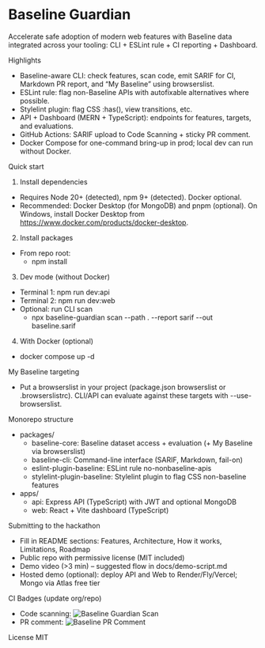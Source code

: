 # Baseline Guardian

Accelerate safe adoption of modern web features with Baseline data integrated across your tooling: CLI + ESLint rule + CI reporting + Dashboard.

Highlights
- Baseline-aware CLI: check features, scan code, emit SARIF for CI, Markdown PR report, and “My Baseline” using browserslist.
- ESLint rule: flag non-Baseline APIs with autofixable alternatives where possible.
- Stylelint plugin: flag CSS :has(), view transitions, etc.
- API + Dashboard (MERN + TypeScript): endpoints for features, targets, and evaluations.
- GitHub Actions: SARIF upload to Code Scanning + sticky PR comment.
- Docker Compose for one-command bring-up in prod; local dev can run without Docker.

Quick start
1) Install dependencies
- Requires Node 20+ (detected), npm 9+ (detected). Docker optional.
- Recommended: Docker Desktop (for MongoDB) and pnpm (optional). On Windows, install Docker Desktop from https://www.docker.com/products/docker-desktop.

2) Install packages
- From repo root:
  - npm install

3) Dev mode (without Docker)
- Terminal 1: npm run dev:api
- Terminal 2: npm run dev:web
- Optional: run CLI scan
  - npx baseline-guardian scan --path . --report sarif --out baseline.sarif

4) With Docker (optional)
- docker compose up -d

My Baseline targeting
- Put a browserslist in your project (package.json browserslist or .browserslistrc). CLI/API can evaluate against these targets with --use-browserslist.

Monorepo structure
- packages/
  - baseline-core: Baseline dataset access + evaluation (+ My Baseline via browserslist)
  - baseline-cli: Command-line interface (SARIF, Markdown, fail-on)
  - eslint-plugin-baseline: ESLint rule no-nonbaseline-apis
  - stylelint-plugin-baseline: Stylelint plugin to flag CSS non-baseline features
- apps/
  - api: Express API (TypeScript) with JWT and optional MongoDB
  - web: React + Vite dashboard (TypeScript)

Submitting to the hackathon
- Fill in README sections: Features, Architecture, How it works, Limitations, Roadmap
- Public repo with permissive license (MIT included)
- Demo video (>3 min) – suggested flow in docs/demo-script.md
- Hosted demo (optional): deploy API and Web to Render/Fly/Vercel; Mongo via Atlas free tier

CI Badges (update org/repo)
- Code scanning: ![Baseline Guardian Scan](https://github.com/ORG/REPO/actions/workflows/baseline-scan.yml/badge.svg)
- PR comment: ![Baseline PR Comment](https://github.com/ORG/REPO/actions/workflows/pr-comment.yml/badge.svg)

License
MIT

